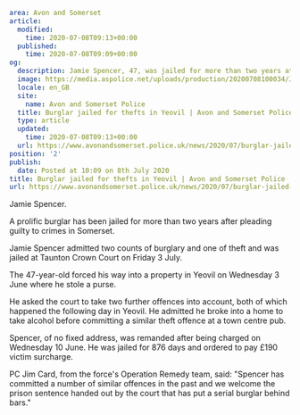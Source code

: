```yaml
area: Avon and Somerset
article:
  modified:
    time: 2020-07-08T09:13+00:00
  published:
    time: 2020-07-08T09:09+00:00
og:
  description: Jamie Spencer, 47, was jailed for more than two years at Bristol Crown Court on Friday 3 July.
  image: https://media.aspolice.net/uploads/production/20200708100034/Jamie-Spencer-web.jpg
  locale: en_GB
  site:
    name: Avon and Somerset Police
  title: Burglar jailed for thefts in Yeovil | Avon and Somerset Police
  type: article
  updated:
    time: 2020-07-08T09:13+00:00
  url: https://www.avonandsomerset.police.uk/news/2020/07/burglar-jailed-after-thefts-in-yeovil/
position: '2'
publish:
  date: Posted at 10:09 on 8th July 2020
title: Burglar jailed for thefts in Yeovil | Avon and Somerset Police
url: https://www.avonandsomerset.police.uk/news/2020/07/burglar-jailed-after-thefts-in-yeovil/
```

Jamie Spencer.

A prolific burglar has been jailed for more than two years after pleading guilty to crimes in Somerset.

Jamie Spencer admitted two counts of burglary and one of theft and was jailed at Taunton Crown Court on Friday 3 July.

The 47-year-old forced his way into a property in Yeovil on Wednesday 3 June where he stole a purse.

He asked the court to take two further offences into account, both of which happened the following day in Yeovil. He admitted he broke into a home to take alcohol before committing a similar theft offence at a town centre pub.

Spencer, of no fixed address, was remanded after being charged on Wednesday 10 June. He was jailed for 876 days and ordered to pay £190 victim surcharge.

PC Jim Card, from the force's Operation Remedy team, said: "Spencer has committed a number of similar offences in the past and we welcome the prison sentence handed out by the court that has put a serial burglar behind bars."
